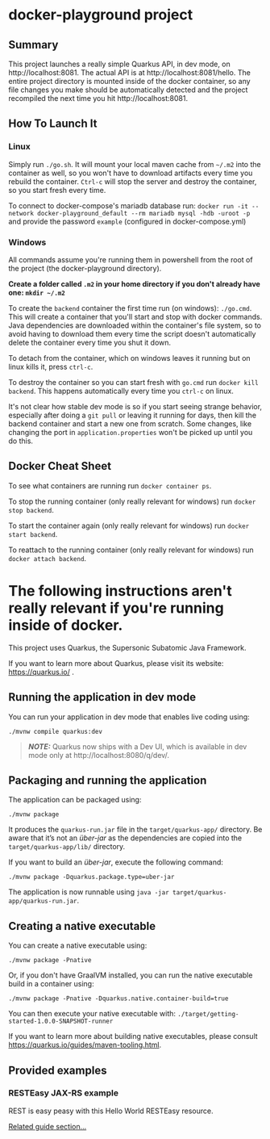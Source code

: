 # docker-playground project

## Summary

This project launches a really simple Quarkus API, in dev mode, on http://localhost:8081.  The actual API is at
http://localhost:8081/hello.  The entire project directory is mounted inside of the docker container, so any file changes
you make should be automatically detected and the project recompiled the next time you hit http://localhost:8081.

## How To Launch It

### Linux

Simply run `./go.sh`.  It will mount your local maven cache from `~/.m2` into the container as well, so you won't have to
download artifacts every time you rebuild the container.  `Ctrl-c` will stop the server and destroy the container,
so you start fresh every time.

To connect to docker-compose's mariadb database run: `docker run -it --network docker-playground_default --rm mariadb mysql -hdb -uroot -p` and provide the password `example` (configured in docker-compose.yml)

### Windows

All commands assume you're running them in powershell from the root of the project (the docker-playground directory).

**Create a folder called `.m2` in your home directory if you don't already have one: `mkdir ~/.m2`**

To create the `backend` container the first time run (on windows): `./go.cmd`.  This will create a container that you'll
start and stop with docker commands.  Java dependencies are downloaded within the container's file system, so to avoid
having to download them every time the script doesn't automatically delete the container every time you shut it down.

To detach from the container, which on windows leaves it running but on linux kills it, press `ctrl-c`.

To destroy the container so you can start fresh with `go.cmd` run `docker kill backend`.  This happens automatically
every time you `ctrl-c` on linux.

It's not clear how stable dev mode is so if you start seeing strange behavior, especially after doing a `git pull` or
leaving it running for days, then kill the backend container and start a new one from scratch.  Some changes, like
changing the port in `application.properties` won't be picked up until you do this.

## Docker Cheat Sheet

To see what containers are running run `docker container ps`.

To stop the running container (only really relevant for windows) run `docker stop backend`.

To start the container again (only really relevant for windows) run `docker start backend`.

To reattach to the running container (only really relevant for windows) run `docker attach backend`.

# The following instructions aren't really relevant if you're running inside of docker.

This project uses Quarkus, the Supersonic Subatomic Java Framework.

If you want to learn more about Quarkus, please visit its website: https://quarkus.io/ .

## Running the application in dev mode

You can run your application in dev mode that enables live coding using:
```shell script
./mvnw compile quarkus:dev
```

> **_NOTE:_**  Quarkus now ships with a Dev UI, which is available in dev mode only at http://localhost:8080/q/dev/.

## Packaging and running the application

The application can be packaged using:
```shell script
./mvnw package
```
It produces the `quarkus-run.jar` file in the `target/quarkus-app/` directory.
Be aware that it’s not an _über-jar_ as the dependencies are copied into the `target/quarkus-app/lib/` directory.

If you want to build an _über-jar_, execute the following command:
```shell script
./mvnw package -Dquarkus.package.type=uber-jar
```

The application is now runnable using `java -jar target/quarkus-app/quarkus-run.jar`.

## Creating a native executable

You can create a native executable using:
```shell script
./mvnw package -Pnative
```

Or, if you don't have GraalVM installed, you can run the native executable build in a container using:
```shell script
./mvnw package -Pnative -Dquarkus.native.container-build=true
```

You can then execute your native executable with: `./target/getting-started-1.0.0-SNAPSHOT-runner`

If you want to learn more about building native executables, please consult https://quarkus.io/guides/maven-tooling.html.

## Provided examples

### RESTEasy JAX-RS example

REST is easy peasy with this Hello World RESTEasy resource.

[Related guide section...](https://quarkus.io/guides/getting-started#the-jax-rs-resources)
